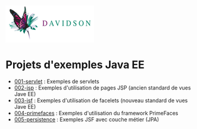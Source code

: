 [![alt text](dav_logo_small.png "Davidson Consulting")](http://www.davidson.fr/)

Projets d'exemples Java EE
==========================

 * [001-servlet](./001-servlet) : Exemples de servlets
 * [002-jsp](./002-jsp) : Exemples d'utilisation de pages JSP (ancien standard de vues Jave EE)
 * [003-jsf](./003-jsf) : Exemples d'utilisation de facelets (nouveau standard de vues Jave EE)
 * [004-primefaces](./004-primefaces) : Exemples d'utilisation du framework PrimeFaces
 * [005-persistence](./005-persistence) : Exemples JSF avec couche métier (JPA)

